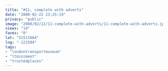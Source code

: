 ```yaml
---
title: "#11, complete with adverts"
date: "2008-02-22 23:25:19"
privacy: "public"
image: "2008/02/22/11-complete-with-adverts/11-complete-with-adverts.jpg"
views: "14"
faves: "0"
lat: "51511864"
lng: "-121504"
tags:
- "londontransportmuseum"
- "ltminimeet"
- "trustedplaces"
---
```


